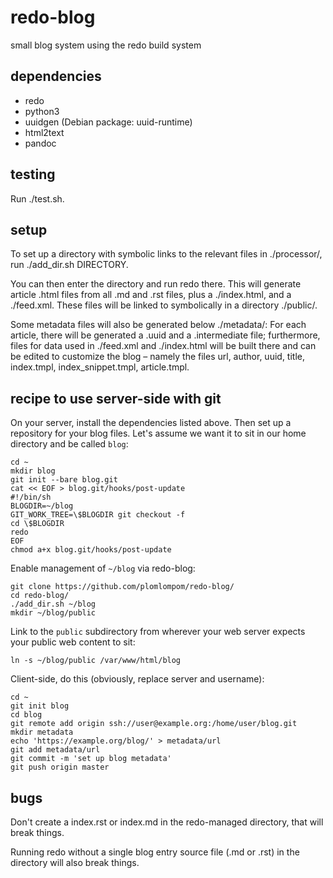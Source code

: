 redo-blog
=========

small blog system using the redo build system

dependencies
------------

- redo
- python3
- uuidgen (Debian package: uuid-runtime)
- html2text
- pandoc

testing
-------

Run ./test.sh.

setup
-----

To set up a directory with symbolic links to the relevant files in ./processor/,
run ./add_dir.sh DIRECTORY.

You can then enter the directory and run redo there. This will generate article
.html files from all .md and .rst files, plus a ./index.html, and a ./feed.xml.
These files will be linked to symbolically in a directory ./public/.

Some metadata files will also be generated below ./metadata/: For each article,
there will be generated a .uuid and a .intermediate file; furthermore, files for
data used in ./feed.xml and ./index.html will be built there and can be edited
to customize the blog – namely the files url, author, uuid, title, index.tmpl,
index_snippet.tmpl, article.tmpl.

recipe to use server-side with git
----------------------------------

On your server, install the dependencies listed above. Then set up a repository
for your blog files. Let's assume we want it to sit in our home directory and be
called `blog`:

    cd ~
    mkdir blog
    git init --bare blog.git
    cat << EOF > blog.git/hooks/post-update
    #!/bin/sh
    BLOGDIR=~/blog
    GIT_WORK_TREE=\$BLOGDIR git checkout -f
    cd \$BLOGDIR
    redo
    EOF
    chmod a+x blog.git/hooks/post-update

Enable management of `~/blog` via redo-blog:

    git clone https://github.com/plomlompom/redo-blog/
    cd redo-blog/
    ./add_dir.sh ~/blog
    mkdir ~/blog/public

Link to the `public` subdirectory from wherever your web server expects your
public web content to sit:

    ln -s ~/blog/public /var/www/html/blog

Client-side, do this (obviously, replace server and username):

    cd ~
    git init blog
    cd blog
    git remote add origin ssh://user@example.org:/home/user/blog.git
    mkdir metadata
    echo 'https://example.org/blog/' > metadata/url
    git add metadata/url
    git commit -m 'set up blog metadata'
    git push origin master

bugs
----

Don't create a index.rst or index.md in the redo-managed directory, that will
break things.

Running redo without a single blog entry source file (.md or .rst) in the
directory will also break things.
